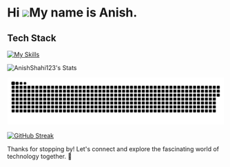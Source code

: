 Hi ![](https://user-images.githubusercontent.com/18350557/176309783-0785949b-9127-417c-8b55-ab5a4333674e.gif)My name is Anish.
=======================================================================================================================================

## Tech Stack
[![My Skills](https://skillicons.dev/icons?i=html,css,js,typescript,react,nextjs,redux,express,vercel)](https://skillicons.dev)

![AnishShahi123's Stats](https://github-readme-stats.vercel.app/api?username=AnishShahi123&theme=vue-dark&show_icons=true&hide_border=true&count_private=true)

<picture>
  <source media="(prefers-color-scheme: dark)" srcset="https://raw.githubusercontent.com/AnishShahi123/AnishShahi123/output/github-contribution-grid-snake-dark.svg">
  <source media="(prefers-color-scheme: light)" srcset="https://raw.githubusercontent.com/AnishShahi123/AnishShahi123/output/github-contribution-grid-snake.svg">
  <img alt="github contribution grid snake animation" src="https://raw.githubusercontent.com/AnishShahi123/AnishShahi123/output/github-contribution-grid-snake.svg">
</picture>

  [![GitHub Streak](https://github-readme-streak-stats.herokuapp.com/?user=AnishShahi123)](https://git.io/streak-stats)



Thanks for stopping by! Let's connect and explore the fascinating world of technology together. 🚀
<!--
**AnishShahi123/AnishShahi123** is a ✨ _special_ ✨ repository because its `README.md` (this file) appears on your GitHub profile.

Here are some ideas to get you started:

- 🔭 I’m currently working on ...
- 🌱 I’m currently learning ...
- 👯 I’m looking to collaborate on ...
- 🤔 I’m looking for help with ...
- 💬 Ask me about ...
- 📫 How to reach me: ...
- 😄 Pronouns: ...
- ⚡ Fun fact: ...
-->
